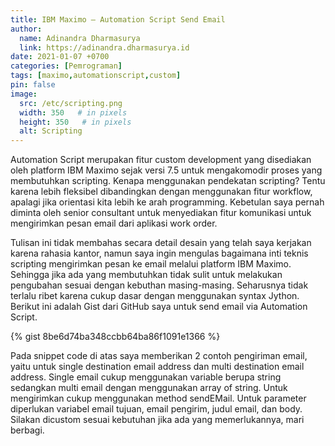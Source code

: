 ```yaml
---
title: IBM Maximo – Automation Script Send Email
author:
  name: Adinandra Dharmasurya
  link: https://adinandra.dharmasurya.id
date: 2021-01-07 +0700
categories: [Pemrograman]
tags: [maximo,automationscript,custom]
pin: false
image:
  src: /etc/scripting.png
  width: 350   # in pixels
  height: 350   # in pixels
  alt: Scripting
---
```


Automation Script merupakan fitur custom development yang disediakan oleh platform IBM Maximo sejak versi 7.5 untuk mengakomodir proses yang membutuhkan scripting. Kenapa menggunakan pendekatan scripting? Tentu karena lebih fleksibel dibandingkan dengan menggunakan fitur workflow, apalagi jika orientasi kita lebih ke arah programming. Kebetulan saya pernah diminta oleh senior consultant untuk menyediakan fitur komunikasi untuk mengirimkan pesan email dari aplikasi work order.

Tulisan ini tidak membahas secara detail desain yang telah saya kerjakan karena rahasia kantor, namun saya ingin mengulas bagaimana inti teknis scripting mengirimkan pesan ke email melalui platform IBM Maximo. Sehingga jika ada yang membutuhkan tidak sulit untuk melakukan pengubahan sesuai dengan kebuthan masing-masing. Seharusnya tidak terlalu ribet karena cukup dasar dengan menggunakan syntax Jython. Berikut ini adalah Gist dari GitHub saya untuk send email via Automation Script.

{% gist 8be6d74ba348ccbb64ba86f1091e1366 %}

Pada snippet code di atas saya memberikan 2 contoh pengiriman email, yaitu untuk single destination email address dan multi destination email address. Single email cukup menggunakan variable berupa string sedangkan multi email dengan menggunakan array of string. Untuk mengirimkan cukup menggunakan method sendEMail. Untuk parameter diperlukan variabel email tujuan, email pengirim, judul email, dan body. Silakan dicustom sesuai kebutuhan jika ada yang memerlukannya, mari berbagi.